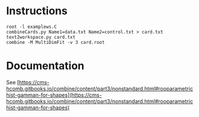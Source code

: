# Instructions
```
root -l examplews.C
combineCards.py Name1=data.txt Name2=control.txt > card.txt
text2workspace.py card.txt 
combine -M MultiDimFit -v 3 card.root
```

# Documentation
See [https://cms-hcomb.gitbooks.io/combine/content/part3/nonstandard.html#rooparametrichist-gamman-for-shapes](https://cms-hcomb.gitbooks.io/combine/content/part3/nonstandard.html#rooparametrichist-gamman-for-shapes)

